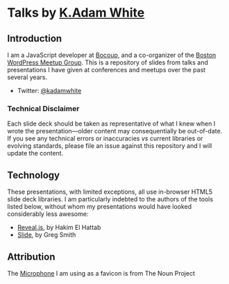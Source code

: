 # Talks by [K.Adam White](http://www.kadamwhite.com)

## Introduction

I am a JavaScript developer at [Bocoup](http://bocoup.com), and a co-organizer of the [Boston WordPress Meetup Group](http://meetup.bostonwp.org). This is a repository of slides from talks and presentations I have given at conferences and meetups over the past several years.

* Twitter: [@kadamwhite](http://twitter.com/kadamwhite)

### Technical Disclaimer

Each slide deck should be taken as representative of what I knew when I wrote the presentation&mdash;older content may consequentially be out-of-date. If you see any technical errors or inaccuracies *vs* current libraries or evolving standards, please file an issue against this repository and I will update the content.

## Technology

These presentations, with limited exceptions, all use in-browser HTML5 slide deck libraries. I am particularly indebted to the authors of the tools listed below, without whom my presentations would have looked considerably less awesome:

* [Reveal.js](https://github.com/hakimel/reveal.js), by Hakim El Hattab
* [Slide](https://github.com/incompl/slide), by Greg Smith

## Attribution

The [Microphone](http://thenounproject.com/noun/microphone/#icon-No171) I am using as a favicon is from The Noun Project